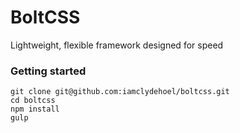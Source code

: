 # BoltCSS
Lightweight, flexible framework designed for speed

### Getting started

```
git clone git@github.com:iamclydehoel/boltcss.git
cd boltcss
npm install
gulp
```
